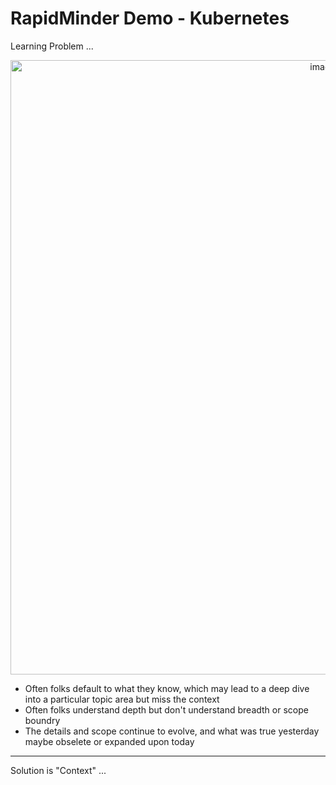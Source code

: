 # RapidMinder Demo - Kubernetes

Learning Problem ... 

<p align="center">
    <img width="983" alt="image" src="https://user-images.githubusercontent.com/8760590/167653728-ffe1dc87-5356-49c3-81f6-d9cc09c1112f.png">
</p>

- Often folks default to what they know, which may lead to a deep dive into a particular topic area but miss the context
- Often folks understand depth but don't understand breadth or scope boundry
- The details and scope continue to evolve, and what was true yesterday maybe obselete or expanded upon today

------

Solution is "Context" ... 


